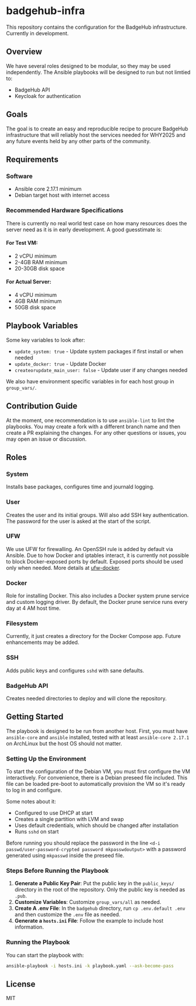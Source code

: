 # badgehub-infra

This repository contains the configuration for the BadgeHub infrastructure. Currently in development.

## Overview

We have several roles designed to be modular, so they may be used independently. The Ansible playbooks will be designed to run but not limtied to:

- BadgeHub API
- Keycloak for authentication

## Goals

The goal is to create an easy and reproducible recipe to procure BadgeHub infrastructure that will reliably host the services needed for WHY2025 and any future events held by any other parts of the community.

## Requirements

### Software

- Ansible core 2.17.1 minimum
- Debian target host with internet access

### Recommended Hardware Specifications

There is currently no real world test case on how many resources does the server need as it is in early development. A good guesstimate is:

#### For Test VM:

- 2 vCPU minimum
- 2-4GB RAM minimum
- 20-30GB disk space

#### For Actual Server:

- 4 vCPU minimum
- 4GB RAM minimum
- 50GB disk space

## Playbook Variables

Some key variables to look after:

- `update_system: true` - Update system packages if first install or when needed
- `update_docker: true` - Update Docker
- `createorupdate_main_user: false` - Update user if any changes needed

We also have environment specific variables in for each host group in `group_vars/`.

## Contribution Guide

At the moment, one recommendation is to use `ansible-lint` to lint the playbooks. You may create a fork with a different branch name and then create a PR explaining the changes. For any other questions or issues, you may open an issue or discussion.

## Roles

### System

Installs base packages, configures time and journald logging.

### User

Creates the user and its initial groups. Will also add SSH key authentication. The password for the user is asked at the start of the script.

### UFW

We use UFW for firewalling. An OpenSSH rule is added by default via Ansible. Due to how Docker and iptables interact, it is currently not possible to block Docker-exposed ports by default. Exposed ports should be used only when needed. More details at [ufw-docker](https://github.com/chaifeng/ufw-docker/blob/master/ufw-docker).

### Docker

Role for installing Docker. This also includes a Docker system prune service and custom logging driver. By default, the Docker prune service runs every day at 4 AM host time.

### Filesystem

Currently, it just creates a directory for the Docker Compose app. Future enhancements may be added.

### SSH

Adds public keys and configures `sshd` with sane defaults.

### BadgeHub API

Creates needed directories to deploy and will clone the repository.

## Getting Started

The playbook is designed to be run from another host. First, you must have `ansible-core` and `ansible` installed, tested with at least `ansible-core 2.17.1` on ArchLinux but the host OS should not matter.

### Setting Up the Environment

To start the configuration of the Debian VM, you must first configure the VM interactively. For convenience, there is a Debian preseed file included. This file can be loaded pre-boot to automatically provision the VM so it's ready to log in and configure.

Some notes about it:

- Configured to use DHCP at start
- Creates a single partition with LVM and swap
- Uses default credentials, which should be changed after installation
- Runs `sshd` on start

Before running you should replace the password in the line `<d-i passwd/user-password-crypted password mkpasswdoutput>` with a password generated using `mkpasswd` inside the preseed file.

### Steps Before Running the Playbook

1. **Generate a Public Key Pair**: Put the public key in the `public_keys/` directory in the root of the repository. Only the public key is needed as `.pub`.
2. **Customize Variables**: Customize `group_vars/all` as needed.
3. **Create A .env File**: In the `badgehub` directory, run `cp .env.default .env` and then customize the `.env` file as needed.
4. **Generate a `hosts.ini` File**: Follow the example to include host information.

### Running the Playbook

You can start the playbook with:

```sh
ansible-playbook -i hosts.ini -k playbook.yaml --ask-become-pass
```

## License

MIT
